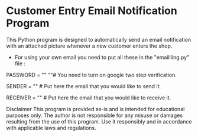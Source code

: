 # Customer Entry Email Notification Program

This Python program is designed to automatically send an email notification with an attached picture whenever a new customer enters the shop.

* For using your own email you need to put all these in the "emaililing.py" file :
  
PASSWORD = "" ""# You need to turn on google two step verification.

SENDER = "" # Put here the email that you would like to send it.

RECEIVER = "" # Put here the email that you would like to receive it.



Disclaimer
This program is provided as-is and is intended for educational purposes only. The author is not responsible for any misuse or damages resulting from the use of this program. Use it responsibly and in accordance with applicable laws and regulations.


